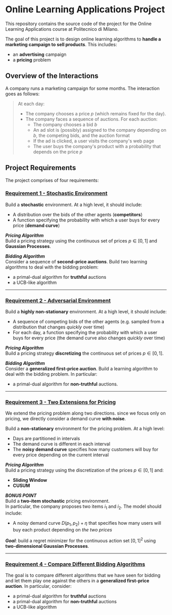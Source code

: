 # Online Learning Applications Project

This repository contains the source code of the project for the Online Learning Applications course at Politecnico di Milano.

The goal of this project is to design online learning algorithms to **handle a marketing campaign to sell products**. This includes:
- an **advertising** campaign
- a **pricing** problem


## Overview of the Interactions
A company runs a marketing campaign for some months.
The interaction goes as follows:

> At each day:
> - The company chooses a price $p$ (which remains fixed for the day).
> - The company faces a sequence of auctions. For each auction:
>     - The company chooses a bid $b$
>     - An ad slot is (possibly) assigned to the company depending on $b$, the competing bids, and the auction format
>     - If the ad is clicked, a user visits the company's web page
>     - The user buys the company's product with a probability that depends on the price $p$


## Project Requirements
The project comprises of four requirements:


### <u>Requirement 1 - Stochastic Environment</u>

Build a **stochastic** environment. At a high level, it should include:
- A distribution over the bids of the other agents (**competitors**)
- A function specifying the probability with which a user buys for every price (**demand curve**)

***Pricing Algorithm***  
Build a pricing strategy using the continuous set of prices $p \in [0,1]$ and **Gaussian Processes**.

***Bidding Algorithm***  
Consider a sequence of **second-price auctions**. Build two learning algorithms to deal with the bidding problem:
- a primal-dual algorithm for **truthful** auctions
- a UCB-like algorithm

---

### <u>Requirement 2 - Adversarial Environment</u>

Build a **highly non-stationary** environment. At a high level, it should include:
- A sequence of competing bids of the other agents (e.g. sampled from a distribution that changes *quickly* over time)
- For each day, a function specifying the probability with which a user buys for every price (the demand curve also changes *quickly* over time)

***Pricing Algorithm***  
Build a pricing strategy **discretizing** the continuous set of prices $p \in [0,1]$.

***Bidding Algorithm***  
Consider a **generalized first-price auction**. Build a learning algorithm to deal with the bidding problem. In particular:
- a primal-dual algorithm for **non-truthful** auctions.

---

### <u>Requirement 3 - Two Extensions for Pricing</u>

We extend the pricing problem along two directions. since we focus only on pricing, we directly consider a demand curve **with noise**.

Build a **non-stationary** environment for the pricing problem. At a high level:
- Days are partitioned in intervals
- The demand curve is different in each interval
- The **noisy demand curve** specifies how many customers will buy for every price depending on the current interval

***Pricing Algorithm***  
Build a pricing strategy using the discretization of the prices $p \in [0,1]$ and:
- **Sliding Window**
- **CUSUM**

***BONUS POINT***  
Build a **two-item stochastic** pricing environment.  
In particular, the company proposes two items $i_1$ and $i_2$. The model should include:
- A noisy demand curve $D(p_1, p_2) + \eta$ that specifies how many users will buy each product depending on *the two prices*

***Goal***: build a regret minimizer for the continuous action set $[0,1]^2$ using **two-dimensional Gaussian Processes**.

---

### <u>Requirement 4 - Compare Different Bidding Algorithms</u>

The goal is to compare different algorithms that we have seen for bidding and let them play one against the others in a **generalized first-price auction**. In particular, consider:
- a primal-dual algorithm for **truthful** auctions
- a primal-dual algorithm for **non-truthful** auctions
- a UCB-like algorithm